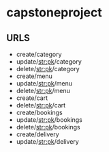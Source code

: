 # capstoneproject

## URLS
* create/category
* update/<str:pk>/category
* delete/<str:pk>/category
* create/menu
* update/<str:pk>/menu
* delete/<str:pk>/menu
* create/cart
* delete/<str:pk>/cart
* create/bookings
* update/<str:pk>/bookings
* delete/<str:pk>/bookings
* create/delivery
* update/<str:pk>/delivery
